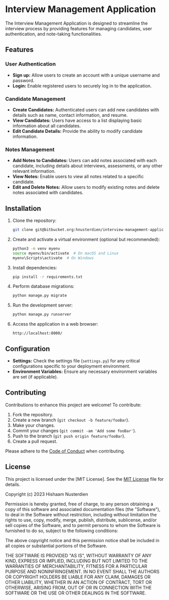 # Interview Management Application

The Interview Management Application is designed to streamline the interview process by providing features for managing candidates, user authentication, and note-taking functionalities.

## Features

### User Authentication

- **Sign up:** Allow users to create an account with a unique username and password.
- **Login:** Enable registered users to securely log in to the application.

### Candidate Management

- **Create Candidates:** Authenticated users can add new candidates with details such as name, contact information, and resume.
- **View Candidates:** Users have access to a list displaying basic information about all candidates.
- **Edit Candidate Details:** Provide the ability to modify candidate information.

### Notes Management

- **Add Notes to Candidates:** Users can add notes associated with each candidate, including details about interviews, assessments, or any other relevant information.
- **View Notes:** Enable users to view all notes related to a specific candidate.
- **Edit and Delete Notes:** Allow users to modify existing notes and delete notes associated with candidates.

## Installation

1. Clone the repository:

   ```bash
   git clone git@bitbucket.org:hnusterdien/interview-management-application.git
   ```

2. Create and activate a virtual environment (optional but recommended):

   ```bash
   python3 -m venv myenv
   source myenv/bin/activate  # On macOS and Linux
   myenv\Scripts\activate  # On Windows
   ```

3. Install dependencies:

   ```bash
   pip install -r requirements.txt
   ```

4. Perform database migrations:

   ```bash
   python manage.py migrate
   ```

5. Run the development server:

   ```bash
   python manage.py runserver
   ```

6. Access the application in a web browser:

   ```
   http://localhost:8000/
   ```

## Configuration

- **Settings:** Check the settings file (`settings.py`) for any critical configurations specific to your deployment environment.
- **Environment Variables:** Ensure any necessary environment variables are set (if applicable).

## Contributing

Contributions to enhance this project are welcome! To contribute:

1. Fork the repository.
2. Create a new branch (`git checkout -b feature/fooBar`).
3. Make your changes.
4. Commit your changes (`git commit -am 'Add some fooBar'`).
5. Push to the branch (`git push origin feature/fooBar`).
6. Create a pull request.

Please adhere to the [Code of Conduct](CODE_OF_CONDUCT.md) when contributing.

## License

This project is licensed under the [MIT License]. See the [MIT License](https://opensource.org/license/mit/) file for details.

Copyright (c) 2023 Hishaam Nusterdien

Permission is hereby granted, free of charge, to any person obtaining a copy
of this software and associated documentation files (the "Software"), to deal
in the Software without restriction, including without limitation the rights
to use, copy, modify, merge, publish, distribute, sublicense, and/or sell
copies of the Software, and to permit persons to whom the Software is
furnished to do so, subject to the following conditions:

The above copyright notice and this permission notice shall be included in all
copies or substantial portions of the Software.

THE SOFTWARE IS PROVIDED "AS IS", WITHOUT WARRANTY OF ANY KIND, EXPRESS OR
IMPLIED, INCLUDING BUT NOT LIMITED TO THE WARRANTIES OF MERCHANTABILITY,
FITNESS FOR A PARTICULAR PURPOSE AND NONINFRINGEMENT. IN NO EVENT SHALL THE
AUTHORS OR COPYRIGHT HOLDERS BE LIABLE FOR ANY CLAIM, DAMAGES OR OTHER
LIABILITY, WHETHER IN AN ACTION OF CONTRACT, TORT OR OTHERWISE, ARISING FROM,
OUT OF OR IN CONNECTION WITH THE SOFTWARE OR THE USE OR OTHER DEALINGS IN THE
SOFTWARE.
